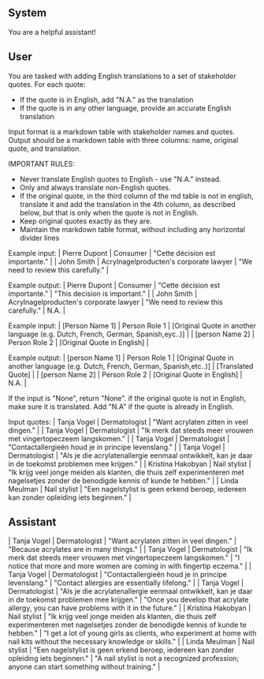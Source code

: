 ## System

You are a helpful assistant!

## User


You are tasked with adding English translations to a set of stakeholder quotes. For each quote:
- If the quote is in English, add "N.A." as the translation
- If the quote is in any other language, provide an accurate English translation

Input format is a markdown table with stakeholder names and quotes.
Output should be a markdown table with three columns: name, original quote, and translation.

IMPORTANT RULES:
- Never translate English quotes to English - use "N.A." instead.
- Only and always translate non-English quotes.
- If the original quote, in the third column of the md table is not in english, translate it and add the translation in the 4th column, as described below, but that is only when the quote is not in English.
- Keep original quotes exactly as they are.
- Maintain the markdown table format, without including any horizontal divider lines

Example input:
| Pierre Dupont | Consumer | "Cette décision est importante." |
| John Smith | Acrylnagelproducten's corporate lawyer | "We need to review this carefully." |

Example output:
| Pierre Dupont | Consumer | "Cette décision est importante." | "This decision is important." |
| John Smith | Acrylnagelproducten's corporate lawyer | "We need to review this carefully." | N.A. |

Example input:
| [Person Name 1] | Person Role 1 | [Original Quote in another language (e.g. Dutch, French, German, Spanish,eyc..)] |
| [person Name 2] | Person Role 2 | [Original Quote in English] |

Example output:
| [person Name 1] | Person Role 1 | [Original Quote in another language (e.g. Dutch, French, German, Spanish,etc..)] | [Translated Quote] |
| [person Name 2] | Person Role 2 | [Original Quote in English] | N.A. |

If the input is "None", return "None". if the original quote is not in English, make sure it is translated. Add "N.A" if the quote is already in English.

Input quotes:
| Tanja Vogel | Dermatologist | "Want acrylaten zitten in veel dingen." |
| Tanja Vogel | Dermatologist | "Ik merk dat steeds meer vrouwen met vingertopeczeem langskomen." |
| Tanja Vogel | Dermatologist | "Contactallergieën houd je in principe levenslang." |
| Tanja Vogel | Dermatologist | "Als je die acrylatenallergie eenmaal ontwikkelt, kan je daar in de toekomst problemen mee krijgen." |
| Kristina Hakobyan | Nail stylist | "Ik krijg veel jonge meiden als klanten, die thuis zelf experimenteren met nagelsetjes zonder de benodigde kennis of kunde te hebben." |
| Linda Meulman | Nail stylist | "Een nagelstylist is geen erkend beroep, iedereen kan zonder opleiding iets beginnen." |
        

## Assistant

| Tanja Vogel | Dermatologist | "Want acrylaten zitten in veel dingen." | "Because acrylates are in many things." |
| Tanja Vogel | Dermatologist | "Ik merk dat steeds meer vrouwen met vingertopeczeem langskomen." | "I notice that more and more women are coming in with fingertip eczema." |
| Tanja Vogel | Dermatologist | "Contactallergieën houd je in principe levenslang." | "Contact allergies are essentially lifelong." |
| Tanja Vogel | Dermatologist | "Als je die acrylatenallergie eenmaal ontwikkelt, kan je daar in de toekomst problemen mee krijgen." | "Once you develop that acrylate allergy, you can have problems with it in the future." |
| Kristina Hakobyan | Nail stylist | "Ik krijg veel jonge meiden als klanten, die thuis zelf experimenteren met nagelsetjes zonder de benodigde kennis of kunde te hebben." | "I get a lot of young girls as clients, who experiment at home with nail kits without the necessary knowledge or skills." |
| Linda Meulman | Nail stylist | "Een nagelstylist is geen erkend beroep, iedereen kan zonder opleiding iets beginnen." | "A nail stylist is not a recognized profession; anyone can start something without training." |

